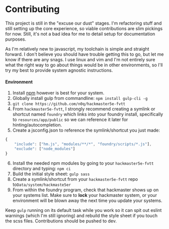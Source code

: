 # Contributing

This project is still in the "excuse our dust" stages. I'm refactoring stuff and still setting up the core experience, so viable contributions are slim pickings for now. Still, it's not a bad idea for me to detail setup for documentation purposes.

As I'm relatively new to javascript, my toolchain is simple and straight forward. I don't believe you should have trouble getting this to go, but let me know if there are any snags. I use linux and vim and I'm not entirely sure what the right way to go about things would be in other environments, so I'll try my best to provide system agnostic instructions.

#### Environment
1. Install [npm](https://nodejs.org/en/) however is best for your system.
2. Globally install gulp from commandline: `npm install gulp-cli -g`
3. `git clone https://github.com/n0q/hackmaster5e-fvtt`
4. From `hackmaster5e-fvtt`, I strongly recommend creating a symlink or shortcut named `foundry` which links into your foundry install, specifically to `resources/app/public` so we can reference it later for hinting/autocompletion.
5. Create a jsconfig.json to reference the symlink/shortcut you just made:
```javascript
{
    "include": ["hm.js", "modules/**/*", "foundry/scripts/*.js"],
    "exclude": ["node_modules"]
}
```
6. Install the needed npm modules by going to your `hackmaster5e-fvtt` directory and typing: `npm ci`
7. Build the initial style sheet: `gulp sass`
8. Create a symlink/shortcut from your `hackmaster5e-fvtt` repo to`Data/system/hackmaste5er`
9. From within the foundry program, check that hackmaster shows up on your systems list. Make sure to **lock** your hackmaster system, or your environment will be blown away the next time you update your systems.

Keep `gulp` running on its default task while you work so it can spit out eslint warnings (which I'm still ignoring) and rebuild the style sheet if you touch the scss files. Contributions should be pushed to dev.
